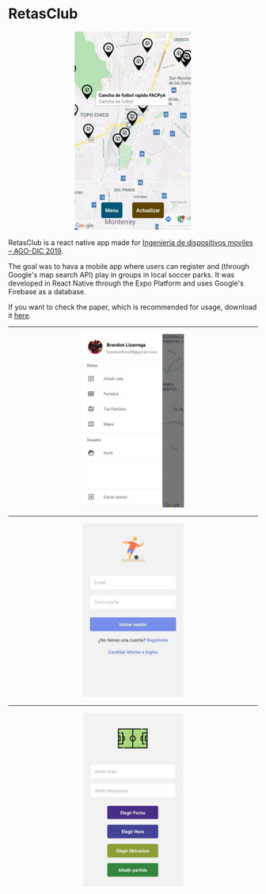 # RetasClub

<p align="center"><img src="retasclub 1.PNG" height="400"/></p>

RetasClub is a react native app made for [Ingenieria de dispositivos moviles – AGO-DIC 2019](https://www.fime.uanl.mx/wp-content/uploads/2020/10/Ingenieria-de-dispositivos-moviles-FIME.pdf). 

The goal was to hava a mobile app where users can register and (through Google's map search API) play in groups in local soccer parks. It was developed in React Native through the Expo Platform and uses Google's Firebase as a database.


If you want to check the paper, which is  recommended for usage, download it [here](https://github.com/og-brandon/RetasClub/raw/main/Paper.pdf).

---

<p align="center"><img src="retasclub 2.PNG" height="350"/></p>

---
  
<p align="center"><img src="retasclub 3.PNG" height="350"/></p>

---
  
<p align="center"><img src="retasclub 4.PNG" height="350"/></p>

